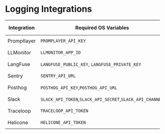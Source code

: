 # Logging Integrations

| Integration | Required OS Variables                                    | How to Use with callbacks                |
| ----------- | -------------------------------------------------------- | ---------------------------------------- |
| Promptlayer   | `PROMPLAYER_API_KEY`                                   | `litellm.success_callback=["promptlayer"]` |
| LLMonitor   | `LLMONITOR_APP_ID`                                       | `litellm.success_callback=["llmonitor"]` |
| LangFuse   | `LANGFUSE_PUBLIC_KEY`, `LANGFUSE_PRIVATE_KEY`             | `litellm.success_callback=["langfuse"]` |
| Sentry      | `SENTRY_API_URL`                                         | `litellm.success_callback=["sentry"]`    |
| Posthog     | `POSTHOG_API_KEY`,`POSTHOG_API_URL`                      | `litellm.success_callback=["posthog"]`   |
| Slack       | `SLACK_API_TOKEN`,`SLACK_API_SECRET`,`SLACK_API_CHANNEL` | `litellm.success_callback=["slack"]`     |
| Traceloop    | `TRACELOOP_API_TOKEN`                                     | `litellm.success_callback=["traceloop"]`  |
| Helicone    | `HELICONE_API_TOKEN`                                     | `litellm.success_callback=["helicone"]`  |
